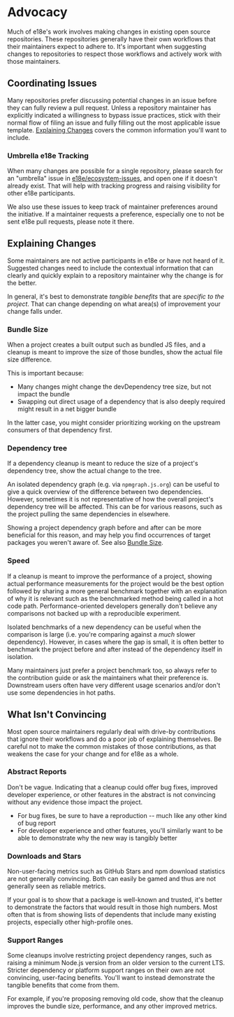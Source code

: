 # Advocacy

Much of e18e's work involves making changes in existing open source repositories.
These repositories generally have their own workflows that their maintainers expect to adhere to.
It's important when suggesting changes to repositories to respect those workflows and actively work with those maintainers.

## Coordinating Issues

Many repositories prefer discussing potential changes in an issue before they can fully review a pull request.
Unless a repository maintainer has explicitly indicated a willingness to bypass issue practices, stick with their normal flow of filing an issue and fully filling out the most applicable issue template.
[Explaining Changes](#explaining-changes) covers the common information you'll want to include.

### Umbrella e18e Tracking

When many changes are possible for a single repository, please search for an "umbrella" issue in [e18e/ecosystem-issues](https://github.com/e18e/ecosystem-issues), and open one if it doesn't already exist.
That will help with tracking progress and raising visibility for other e18e participants.

We also use these issues to keep track of maintainer preferences around the initiative.
If a maintainer requests a preference, especially one to not be sent e18e pull requests, please note it there.

## Explaining Changes

Some maintainers are not active participants in e18e or have not heard of it.
Suggested changes need to include the contextual information that can clearly and quickly explain to a repository maintainer why the change is for the better.

In general, it's best to demonstrate _tangible benefits_ that are _specific to the project_.
That can change depending on what area(s) of improvement your change falls under.

### Bundle Size

When a project creates a built output such as bundled JS files, and a cleanup is meant to improve the size of those bundles, show the actual file size difference.

This is important because:

* Many changes might change the devDependency tree size, but not impact the bundle
* Swapping out direct usage of a dependency that is also deeply required might result in a net bigger bundle

In the latter case, you might consider prioritizing working on the upstream consumers of that dependency first.

### Dependency tree

If a dependency cleanup is meant to reduce the size of a project's dependency tree, show the actual change to the tree.

An isolated dependency graph (e.g. via `npmgraph.js.org`) can be useful to give a quick overview of the difference between two dependencies. However, sometimes it is not representative of how the overall project's dependency tree will be affected. This can be for various reasons, such as the project pulling the same dependencies in elsewhere.

Showing a project dependency graph before and after can be more beneficial for this reason, and may help you find occurrences of target packages you weren't aware of.
See also [Bundle Size](#bundle-size).

### Speed

If a cleanup is meant to improve the performance of a project, showing actual performance measurements for the project would be the best option followed by sharing a more general benchmark together with an explanation of why it is relevant such as the benchmarked method being called in a hot code path.
Performance-oriented developers generally don't believe any comparisons not backed up with a reproducible experiment.

Isolated benchmarks of a new dependency can be useful when the comparison is large (i.e. you're comparing against a _much_ slower dependency). However, in cases where the gap is small, it is often better to benchmark the project before and after instead of the dependency itself in isolation.

Many maintainers just prefer a project benchmark too, so always refer to the contribution guide or ask the maintainers what their preference is.
Downstream users often have very different usage scenarios and/or don't use some dependencies in hot paths.

## What Isn't Convincing

Most open source maintainers regularly deal with drive-by contributions that ignore their workflows and do a poor job of explaining themselves.
Be careful not to make the common mistakes of those contributions, as that weakens the case for your change and for e18e as a whole.

### Abstract Reports

Don't be vague.
Indicating that a cleanup could offer bug fixes, improved developer experience, or other features in the abstract is not convincing without any evidence those impact the project.

* For bug fixes, be sure to have a reproduction -- much like any other kind of bug report
* For developer experience and other features, you'll similarly want to be able to demonstrate why the new way is tangibly better

### Downloads and Stars

Non-user-facing metrics such as GitHub Stars and npm download statistics are not generally convincing.
Both can easily be gamed and thus are not generally seen as reliable metrics.

If your goal is to show that a package is well-known and trusted, it's better to demonstrate the factors that would result in those high numbers.
Most often that is from showing lists of dependents that include many existing projects, especially other high-profile ones.

### Support Ranges

Some cleanups involve restricting project dependency ranges, such as raising a minimum Node.js version from an older version to the current LTS.
Stricter dependency or platform support ranges on their own are not convincing, user-facing benefits.
You'll want to instead demonstrate the tangible benefits that come from them.

For example, if you're proposing removing old code, show that the cleanup improves the bundle size, performance, and any other improved metrics.
